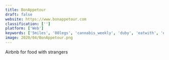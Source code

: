 ```yaml
---
title: BonAppetour
draft: false 
website: https://www.bonappetour.com
classification: ['']
platform: ['Web']
keywords: ['5miles', '80legs', 'cannabis_weekly', 'duby', 'eatwith', 'eaze', 'eazemd', 'food_52', 'hoteltonight_escape', 'jaunt', 'leafly', 'liftware_spoon', 'marijuana_101', 'podshare', 'roomfortea', 'the_weed_stash', 'travel_diaries', 'traveling_spoon', 'vinto', 'weedly', 'hmbldt', 'inviita']
image: 2020/04/BonAppetour.png
---
```

Airbnb for food with strangers